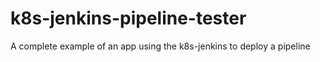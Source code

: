 # k8s-jenkins-pipeline-tester
A complete example of an app using the k8s-jenkins to deploy a pipeline

